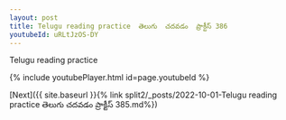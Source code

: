 ```yaml
---
layout: post
title: Telugu reading practice  తెలుగు  చదవడం  ప్రాక్టీస్ 386
youtubeId: uRLtJzOS-DY
---
```

 
 
Telugu reading practice
 
 
 
 
 


{% include youtubePlayer.html id=page.youtubeId %}
 
[Next]({{ site.baseurl }}{% link  split2/_posts/2022-10-01-Telugu reading practice  తెలుగు  చదవడం  ప్రాక్టీస్ 385.md%})
 
